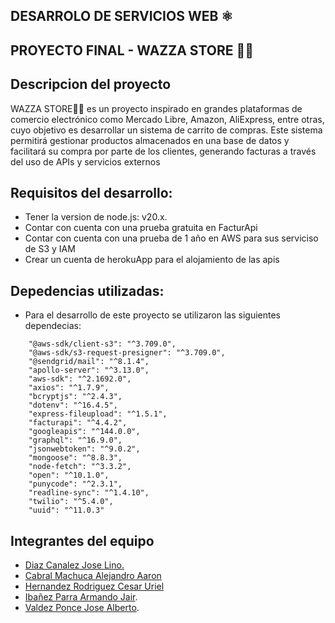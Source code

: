 ## DESARROLO DE SERVICIOS WEB ⚛️
## PROYECTO FINAL - WAZZA STORE 👻👅
## Descripcion del proyecto

WAZZA STORE👻👅 es un proyecto inspirado en grandes plataformas de comercio electrónico como Mercado Libre, Amazon, 
AliExpress, entre otras, cuyo objetivo es desarrollar un sistema de carrito de compras. 
Este sistema permitirá gestionar productos almacenados en una base de datos y facilitará su compra por parte de los clientes, generando facturas a través del uso de APIs y servicios externos 

## Requisitos del desarrollo:
- Tener la version de node.js: v20.x.
- Contar con cuenta con una prueba gratuita en FacturApi
- Contar con cuenta con una prueba de 1 año en AWS para sus serviciso de S3 y IAM
- Crear un cuenta de herokuApp para el alojamiento de las apis


## Depedencias utilizadas:

- Para el desarrollo de este proyecto se utilizaron las siguientes dependecias:
```
    "@aws-sdk/client-s3": "^3.709.0",
    "@aws-sdk/s3-request-presigner": "^3.709.0",
    "@sendgrid/mail": "^8.1.4",
    "apollo-server": "^3.13.0",
    "aws-sdk": "^2.1692.0",
    "axios": "^1.7.9",
    "bcryptjs": "^2.4.3",
    "dotenv": "^16.4.5",
    "express-fileupload": "^1.5.1",
    "facturapi": "^4.4.2",
    "googleapis": "^144.0.0",
    "graphql": "^16.9.0",
    "jsonwebtoken": "^9.0.2",
    "mongoose": "^8.8.3",
    "node-fetch": "^3.3.2",
    "open": "^10.1.0",
    "punycode": "^2.3.1",
    "readline-sync": "^1.4.10",
    "twilio": "^5.4.0",
    "uuid": "^11.0.3"
```


## Integrantes del equipo
- [Diaz Canalez Jose Lino.](https://github.com/JoseLinoDC)
- [Cabral Machuca Alejandro Aaron](https://github.com/DobleAC)
- [Hernandez Rodriguez Cesar Uriel](https://github.com/cesarurielhr)
- [Ibañez Parra Armando Jair](https://github.com/dev-aj001).
- [Valdez Ponce Jose Alberto](https://github.com/JAVP013).
